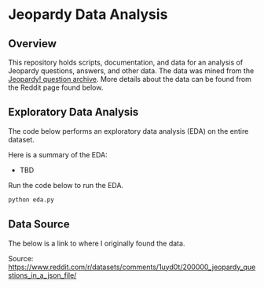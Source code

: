 # Jeopardy Data Analysis

## Overview

This repository holds scripts, documentation, and data for an analysis of
Jeopardy questions, answers, and other data. The data was mined from the
[Jeopardy! question archive](http://www.j-archive.com/). More details about the
data can be found from the Reddit page found below.

## Exploratory Data Analysis

The code below performs an exploratory data analysis (EDA) on the entire dataset.

Here is a summary of the EDA:
- TBD

Run the code below to run the EDA.
```python
python eda.py
```

## Data Source

The below is a link to where I originally found the data.

Source:
https://www.reddit.com/r/datasets/comments/1uyd0t/200000_jeopardy_questions_in_a_json_file/
